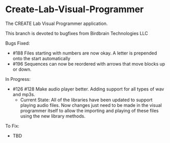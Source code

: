 # Create-Lab-Visual-Programmer
The CREATE Lab Visual Programmer application.

This branch is devoted to bugfixes from Birdbrain Technologies LLC 

Bugs Fixed: 
  * #188 Files starting with numbers are now okay. A letter is prepended onto the start automatically
  * #196 Sequences can now be reordered with arrows that move blocks up or down. 
  
In Progress: 
  * #126 #128 Make audio player better. Adding support for all types of wav and mp3s. 
      * Current State: All of the libraries have been updated to support playing audio files. Now changes just need to be made in the visual programmer itself to allow the importing and playing of these files using the new library methods.

To Fix:
  * TBD

